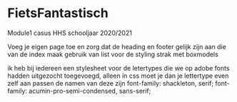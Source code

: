 # FietsFantastisch
Module1 casus HHS schooljaar 2020/2021


Voeg je eigen page toe en zorg dat de heading en footer gelijk zijn aan die van de index
maak gebruik van list voor de styling strak met boxmodels


ik heb bij iedereen een stylesheet voor de letertypes die we op adobe fonts hadden uitgezocht toegevoegd, alleen in css moet je dan je lettertype even zelf aan passen
 de namen van deze zijn
 font-family: shackleton, serif;
 font-family: acumin-pro-semi-condensed, sans-serif;  

 